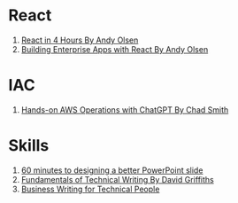 
# React

1. [React in 4 Hours By Andy Olsen]()
1. [Building Enterprise Apps with React By Andy Olsen]()

# IAC

1. [Hands-on AWS Operations with ChatGPT By Chad Smith]()

# Skills

1. [60 minutes to designing a better PowerPoint slide]()
1. [Fundamentals of Technical Writing By David Griffiths]()
1. [Business Writing for Technical People ](https://learning.oreilly.com/library/view/business-writing-for/9781780174457/)